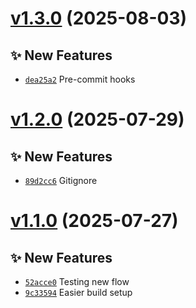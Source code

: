 # [v1.3.0](https://github.com/fredrkl/template-base/compare/v1.2.0...v1.3.0) (2025-08-03)

## ✨ New Features
- [`dea25a2`](https://github.com/fredrkl/template-base/commit/dea25a2)  Pre-commit hooks

# [v1.2.0](https://github.com/fredrkl/template-base/compare/v1.1.0...v1.2.0) (2025-07-29)

## ✨ New Features
- [`89d2cc6`](https://github.com/fredrkl/template-base/commit/89d2cc6)  Gitignore

# [v1.1.0](https://github.com/fredrkl/template-base/compare/v1.0.0...v1.1.0) (2025-07-27)

## ✨ New Features
- [`52acce0`](https://github.com/fredrkl/template-base/commit/52acce0)  Testing new flow 
- [`9c33594`](https://github.com/fredrkl/template-base/commit/9c33594)  Easier build setup
